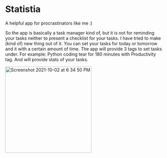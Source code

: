 # Statistia
A helpful app for procrastinators like me :)


So the app is basically a task manager kind of, but it is not for reminding your tasks neither to present a checklist for your tasks.
I have tried to make (kind of) new thing out of it. 
You can set your tasks for today or tomorrow and it with a certain amount of time. The app will provide 3 tags to set tasks under.
For example: Python coding tear for 180 minutes with Productivity tag.
And will provide stats of your tasks.

<img width="275" alt="Screenshot 2021-10-02 at 6 34 50 PM" src="https://user-images.githubusercontent.com/71546884/135717512-0e11d6fd-b5bf-4838-a037-4af64a42aff8.png">
